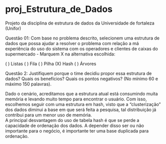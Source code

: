 # proj_Estrutura_de_Dados
Projeto da disciplina de estrutura de dados da Universidade de fortaleza (Unifor)

Questão 01: Com base no problema descrito, selecionem uma estrutura de dados que possa ajudar a resolver o problema com relação a má experiência do uso do sistema com os operadores e clientes de caixas do supermercado - Marquem X na alternativa escolhida:

( ) Listas 
( ) Fila
( ) Pilha
(X) Hash
( ) Árvores

Questão 2: Justifiquem porque o time decidiu propor essa estrutura de dados? Quais os benefícios? Quais os pontos negativos? (No mínimo 60 e máximo 150 palavras).

Dado o cenário, acreditamos que a estrutura atual está consumindo muita memória e levando muito tempo para encontrar o usuário. Com isso, escolhemos seguir com uma estrutura em hash, visto que a “clusterização” dos dados diminui a base em que será feita a pesquisa, tal distribuição já contribui para um menor uso de memória.  
A principal desvantagem do uso de tabela hash é que se perde a capacidade de ordenação dos dados. A depender disso ser ou não importante para o negócio, é importante ter uma base duplicada para ordenação.
